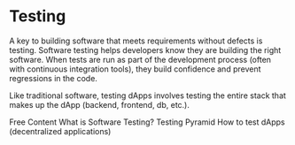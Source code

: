 # Testing

A key to building software that meets requirements without defects is testing. Software testing helps developers know they are building the right software. When tests are run as part of the development process (often with continuous integration tools), they build confidence and prevent regressions in the code.

Like traditional software, testing dApps involves testing the entire stack that makes up the dApp (backend, frontend, db, etc.).

<ResourceGroupTitle>Free Content</ResourceGroupTitle>
<BadgeLink colorScheme='yellow' badgeText='Read' href='https://www.guru99.com/software-testing-introduction-importance.html'>What is Software Testing?</BadgeLink>
<BadgeLink colorScheme='yellow' badgeText='Read' href='https://www.browserstack.com/guide/testing-pyramid-for-test-automation'>Testing Pyramid</BadgeLink>
<BadgeLink colorScheme='yellow' badgeText='Read' href='https://rhian-is.medium.com/how-to-test-dapps-decentralized-applications-4662cf61db90'>How to test dApps (decentralized applications)</BadgeLink>